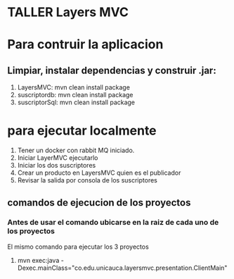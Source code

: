 # TALLER Layers MVC

# Para contruir la aplicacion

## Limpiar, instalar dependencias y construir .jar:
1. LayersMVC: 
mvn clean install package
2. suscriptordb:
mvn clean install package 
3. suscriptorSql:
mvn clean install package 

# para ejecutar localmente

1. Tener un docker con rabbit MQ iniciado.
2. Iniciar LayerMVC ejecutarlo
3. Iniciar los dos suscriptores
4. Crear un producto en LayersMVC quien es el publicador
5. Revisar la salida por consola de los suscriptores

## comandos de ejecucion de los proyectos

### Antes de usar el comando ubicarse en la raiz de cada uno de los proyectos
El mismo comando para ejecutar los 3 proyectos
1. mvn exec:java -Dexec.mainClass="co.edu.unicauca.layersmvc.presentation.ClientMain"

